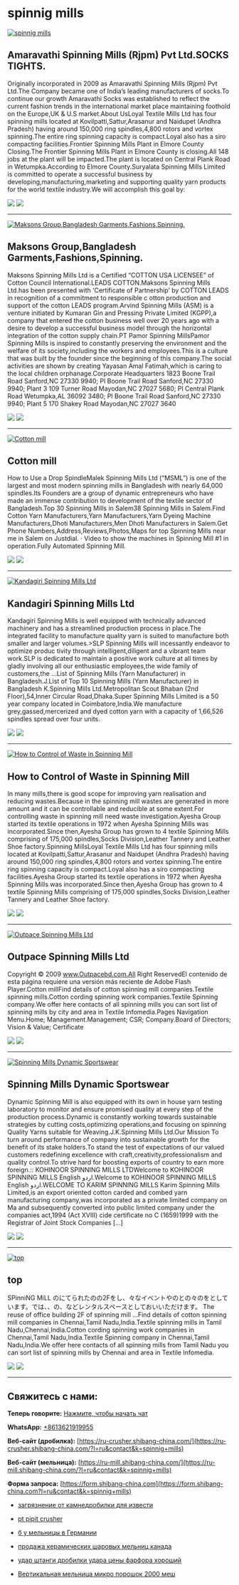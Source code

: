 # spinnig mills

<a href="https://swt.shibang-china.com/?l=ru&img&k=spinnig+mills" target="_blank">![spinnig mills](http://static.shibang-china.com/all-800x300/1188.jpg)</a>

## Amaravathi Spinning Mills (Rjpm) Pvt Ltd.SOCKS TIGHTS.
Originally incorporated in 2009 as Amaravathi Spinning Mills (Rjpm) Pvt Ltd.The Company became one of India’s leading manufacturers of socks.To continue our growth Amaravathi Socks was established to reflect the current fashion trends in the international market place maintaining foothold on the Europe,UK &amp; U.S market.About UsLoyal Textile Mills Ltd has four spinning mills located at Kovilpatti,Sattur,Arasanur and Naidupet (Andhra Pradesh) having around 150,000 ring spindles,4,800 rotors and vortex spinning.The entire ring spinning capacity is compact.Loyal also has a siro compacting facilities.Frontier Spinning Mills Plant in Elmore County Closing.The Frontier Spinning Mills Plant in Elmore County is closing.All 148 jobs at the plant will be impacted.The plant is located on Central Plank Road in Wetumpka.According to Elmore County.Suryalata Spinning Mills Limited is committed to operate a successful business by developing,manufacturing,marketing and supporting quality yarn products for the world textile industry.We will accomplish this goal by:


<a href="https://whatsapp.shibangsoft.com/WhatsApp.php" target="_blank" title="WhatsApp">![](http://static.shibang-china.com/icon/whatsapp.png)</a> <a href="https://swt.shibang-china.com/?l=ru&icon&k=spinnig+mills" target="_blank">![](http://static.shibang-china.com/icon/chat-ru.png)</a>

---

<a href="https://swt.shibang-china.com/?l=ru&img&k=spinnig+mills" target="_blank">![Maksons Group,Bangladesh Garments,Fashions,Spinning.](http://static.shibang-china.com/all-800x300/275.jpg)</a>

## Maksons Group,Bangladesh Garments,Fashions,Spinning.
Maksons Spinning Mills Ltd is a Certified “COTTON USA LICENSEE” of Cotton Council International.LEADS COTTON.Maksons Spinning Mills Ltd.has been presented with ‘Certificate of Partnership’ by COTTON LEADS in recognition of a commitment to responsible c otton production and support of the cotton LEADS program.Arvind Spinning Mills (ASM) is a venture initiated by Kumaran Gin and Pressing Private Limited (KGPP),a company that entered the cotton business well over 20 years ago with a desire to develop a successful business model through the horizontal integration of the cotton supply chain.PT Pamor Spinning MillsPamor Spinning Mills is inspired to constantly preserving the environment and the welfare of its society,including the workers and employees.This is a culture that was built by the founder since the beginning of this company.The social activities are shown by creating Yayasan Amal Fatimah,which is caring to the local children orphanage.Corporate Headquarters 1823 Boone Trail Road Sanford,NC 27330 9940; Pl Boone Trail Road Sanford,NC 27330 9940; Plant 3 109 Turner Road Mayodan,NC 27027 5680; Pl Central Plank Road Wetumpka,AL 36092 3480; Pl Boone Trail Road Sanford,NC 27330 9940; Plant 5 170 Shakey Road Mayodan,NC 27027 3640


<a href="https://whatsapp.shibangsoft.com/WhatsApp.php" target="_blank" title="WhatsApp">![](http://static.shibang-china.com/icon/whatsapp.png)</a> <a href="https://swt.shibang-china.com/?l=ru&icon&k=spinnig+mills" target="_blank">![](http://static.shibang-china.com/icon/chat-ru.png)</a>

---

<a href="https://swt.shibang-china.com/?l=ru&img&k=spinnig+mills" target="_blank">![Cotton mill](http://static.shibang-china.com/all-800x300/735.jpg)</a>

## Cotton mill
How to Use a Drop SpindleMalek Spinning Mills Ltd (“MSML”) is one of the largest and most modern spinning mills in Bangladesh with nearly 64,000 spindles.Its Founders are a group of dynamic entrepreneurs who have made an immense contribution to development of the textile sector of Bangladesh.Top 30 Spinning Mills in Salem38 Spinning Mills in Salem.Find Cotton Yarn Manufacturers,Yarn Manufacturers,Yarn Dyeing Machine Manufacturers,Dhoti Manufacturers,Men Dhoti Manufacturers in Salem.Get Phone Numbers,Address,Reviews,Photos,Maps for top Spinning Mills near me in Salem on Justdial.&nbsp;&#0183;&#32;Video to show the machines in Spinning Mill #1 in operation.Fully Automated Spinning Mill.


<a href="https://whatsapp.shibangsoft.com/WhatsApp.php" target="_blank" title="WhatsApp">![](http://static.shibang-china.com/icon/whatsapp.png)</a> <a href="https://swt.shibang-china.com/?l=ru&icon&k=spinnig+mills" target="_blank">![](http://static.shibang-china.com/icon/chat-ru.png)</a>

---

<a href="https://swt.shibang-china.com/?l=ru&img&k=spinnig+mills" target="_blank">![Kandagiri Spinning Mills Ltd](http://static.shibang-china.com/all-800x300/1141.jpg)</a>

## Kandagiri Spinning Mills Ltd
Kandagiri Spinning Mills is well equipped with technically advanced machinery and has a streamlined production process in place.The integrated facility to manufacture quality yarn is suited to manufacture both smaller and larger volumes.&gt;SLP Spinning Mills will incessantly endeavor to optimize produc tivity through intelligent,diligent and a vibrant team work.SLP is dedicated to maintain a positive work culture at all times by gladly involving all our enthusiastic employees,the wide family of customers,the …List of Spinning Mills (Yarn Manufacturer) in Bangladesh.J.List of Top 10 Spinning Mills (Yarn Manufacturer) in Bangladesh K.Spinning Mills Ltd.Metropolitan Scout Bhaban (2nd Floor),54,Inner Circular Road,Dhaka.Super Spinning Mills Limited is a 50 year company located in Coimbatore,India.We manufacture grey,gassed,mercerized and dyed cotton yarn with a capacity of 1,66,526 spindles spread over four units.


<a href="https://whatsapp.shibangsoft.com/WhatsApp.php" target="_blank" title="WhatsApp">![](http://static.shibang-china.com/icon/whatsapp.png)</a> <a href="https://swt.shibang-china.com/?l=ru&icon&k=spinnig+mills" target="_blank">![](http://static.shibang-china.com/icon/chat-ru.png)</a>

---

<a href="https://swt.shibang-china.com/?l=ru&img&k=spinnig+mills" target="_blank">![How to Control of Waste in Spinning Mill](http://static.shibang-china.com/all-800x300/632.jpg)</a>

## How to Control of Waste in Spinning Mill
In many mills,there is good scope for improving yarn realisation and reducing wastes.Because in the spinning mill wastes are generated in more amount and it can be controllable and reducible at some extent.For controlling waste in spinning mill need waste investigation.Ayesha Group started its textile operations in 1972 when Ayesha Spinning Mills was incorporated.Since then,Ayesha Group has grown to 4 textile Spinning Mills comprising of 175,000 spindles,Socks Division,Leather Tannery and Leather Shoe factory.Spinning MillsLoyal Textile Mills Ltd has four spinning mills located at Kovilpatti,Sattur,Arasanur and Naidupet (Andhra Pradesh) having around 150,000 ring spindles,4,800 rotors and vortex spinning.The entire ring spinning capacity is compact.Loyal also has a siro compacting facilities.Ayesha Group started its textile operations in 1972 when Ayesha Spinning Mills was incorporated.Since then,Ayesha Group has grown to 4 textile Spinning Mills comprising of 175,000 spindles,Socks Division,Leather Tannery and Leather Shoe factory.


<a href="https://whatsapp.shibangsoft.com/WhatsApp.php" target="_blank" title="WhatsApp">![](http://static.shibang-china.com/icon/whatsapp.png)</a> <a href="https://swt.shibang-china.com/?l=ru&icon&k=spinnig+mills" target="_blank">![](http://static.shibang-china.com/icon/chat-ru.png)</a>

---

<a href="https://swt.shibang-china.com/?l=ru&img&k=spinnig+mills" target="_blank">![Outpace Spinning Mills Ltd](http://static.shibang-china.com/all-800x300/1349.jpg)</a>

## Outpace Spinning Mills Ltd
Copyright &#169; 2009 www.Outpacebd.com.All Right ReservedEl contenido de esta p&#225;gina requiere una versi&#243;n m&#225;s reciente de Adobe Flash Player.Cotton millFind details of cotton spinning mill companies.Textile spinning mills.Cotton cording spinning work companies.Textile Spinning company.We offer here contacts of all spinning mills you can sort list of spinning mills by city and area in Textile Infomedia.Pages Navigation Menu.Home; Management.Management; CSR; Company.Board of Directors; Vision &amp; Value; Certificate


<a href="https://whatsapp.shibangsoft.com/WhatsApp.php" target="_blank" title="WhatsApp">![](http://static.shibang-china.com/icon/whatsapp.png)</a> <a href="https://swt.shibang-china.com/?l=ru&icon&k=spinnig+mills" target="_blank">![](http://static.shibang-china.com/icon/chat-ru.png)</a>

---

<a href="https://swt.shibang-china.com/?l=ru&img&k=spinnig+mills" target="_blank">![Spinning Mills Dynamic Sportswear](http://static.shibang-china.com/all-800x300/523.jpg)</a>

## Spinning Mills Dynamic Sportswear
Dynamic Spinning Mill is also equipped with its own in house yarn testing laboratory to monitor and ensure promised quality at every step of the production process.Dynamic is constantly working towards sustainable strategies by cutting costs,optimizing operations,and focusing on spinning Quality Yarns suitable for Weaving.J.K.Spinning Mills Ltd.Our Mission To turn around performance of company into sustainable growth for the benefit of its stake holders.To stand the test of expectations of our valued customers redefining excellence with craft,creativity,professionalism and quality control.To strive hard for boosting exports of country to earn more foreign.:: KOHINOOR SPINNING MILLS LTDWelcome to KOHINOOR SPINNING MILLS English اردو.Welcome to KOHINOOR SPINNING MILLS English اردو.WELCOME TO KARIM SPINNING MILLS Karim Spinning Mills Limited,is an export oriented cotton carded and combed yarn manufacturing company,was incorporated as a private limited company on Ma and subsequently converted into public limited company under the companies act,1994 (Act XVIII) cide certificate no C (1659)1999 with the Registrar of Joint Stock Companies […]


<a href="https://whatsapp.shibangsoft.com/WhatsApp.php" target="_blank" title="WhatsApp">![](http://static.shibang-china.com/icon/whatsapp.png)</a> <a href="https://swt.shibang-china.com/?l=ru&icon&k=spinnig+mills" target="_blank">![](http://static.shibang-china.com/icon/chat-ru.png)</a>

---

<a href="https://swt.shibang-china.com/?l=ru&img&k=spinnig+mills" target="_blank">![top](http://static.shibang-china.com/all-800x300/367.jpg)</a>

## top
SPinniNG MiLL のにてられたのの2Fをし、々なイベントやのとの々のをとしています。では、、の、などレンタルスペースとしておいいただけます。 The reuse of office building 2F of spinning mill …Find details of cotton spinning mill companies in Chennai,Tamil Nadu,India.Textile spinning mills in Tamil Nadu,Chennai,India.Cotton cording spinning work companies in Chennai,Tamil Nadu,India.Textile Spinning company in Chennai,Tamil Nadu,India.We offer here contacts of all spinning mills from Tamil Nadu you can sort list of spinning mills by Chennai and area in Textile Infomedia.

<a href="https://whatsapp.shibangsoft.com/WhatsApp.php" target="_blank" title="WhatsApp">![](http://static.shibang-china.com/icon/whatsapp.png)</a> <a href="https://swt.shibang-china.com/?l=ru&icon&k=spinnig+mills" target="_blank">![](http://static.shibang-china.com/icon/chat-ru.png)</a>

---
## Свяжитесь с нами:

**Теперь говорите:** [Нажмите, чтобы начать чат](https://swt.shibang-china.com?l=ru&contact&k=spinnig+mills)

**WhatsApp:**  [+8613621919955](https://whatsapp.shibangsoft.com/WhatsApp.php)

**Веб-сайт (дробилка):** [https://ru-crusher.shibang-china.com/](https://ru-crusher.shibang-china.com/?l=ru&contact&k=spinnig+mills)

**Веб-сайт (мельница):** [https://ru-mill.shibang-china.com/](https://ru-mill.shibang-china.com/?l=ru&contact&k=spinnig+mills)

**Форма запроса:** [https://form.shibang-china.com](https://form.shibang-china.com?l=ru&contact&k=spinnig+mills)

* [загрязнение от камнедробилки для извести](../121/%D0%B7%D0%B0%D0%B3%D1%80%D1%8F%D0%B7%D0%BD%D0%B5%D0%BD%D0%B8%D0%B5%20%D0%BE%D1%82%20%D0%BA%D0%B0%D0%BC%D0%BD%D0%B5%D0%B4%D1%80%D0%BE%D0%B1%D0%B8%D0%BB%D0%BA%D0%B8%20%D0%B4%D0%BB%D1%8F%20%D0%B8%D0%B7%D0%B2%D0%B5%D1%81%D1%82%D0%B8.md)

* [pt pipit crusher](../125/pt%20pipit%20crusher.md)

* [б  у мельницы в Германии](../122/%D0%B1%20%20%D1%83%20%D0%BC%D0%B5%D0%BB%D1%8C%D0%BD%D0%B8%D1%86%D1%8B%20%D0%B2%20%D0%93%D0%B5%D1%80%D0%BC%D0%B0%D0%BD%D0%B8%D0%B8.md)

* [продажа керамических шаровых мельниц канада](../121/%D0%BF%D1%80%D0%BE%D0%B4%D0%B0%D0%B6%D0%B0%20%D0%BA%D0%B5%D1%80%D0%B0%D0%BC%D0%B8%D1%87%D0%B5%D1%81%D0%BA%D0%B8%D1%85%20%D1%88%D0%B0%D1%80%D0%BE%D0%B2%D1%8B%D1%85%20%D0%BC%D0%B5%D0%BB%D1%8C%D0%BD%D0%B8%D1%86%20%D0%BA%D0%B0%D0%BD%D0%B0%D0%B4%D0%B0.md)

* [удар штанги дробилки удара цены фарфора хороший](../123/%D1%83%D0%B4%D0%B0%D1%80%20%D1%88%D1%82%D0%B0%D0%BD%D0%B3%D0%B8%20%D0%B4%D1%80%D0%BE%D0%B1%D0%B8%D0%BB%D0%BA%D0%B8%20%D1%83%D0%B4%D0%B0%D1%80%D0%B0%20%D1%86%D0%B5%D0%BD%D1%8B%20%D1%84%D0%B0%D1%80%D1%84%D0%BE%D1%80%D0%B0%20%D1%85%D0%BE%D1%80%D0%BE%D1%88%D0%B8%D0%B9.md)

* [Вертикальная мельница микро порошок 2000 меш](../124/%D0%92%D0%B5%D1%80%D1%82%D0%B8%D0%BA%D0%B0%D0%BB%D1%8C%D0%BD%D0%B0%D1%8F%20%D0%BC%D0%B5%D0%BB%D1%8C%D0%BD%D0%B8%D1%86%D0%B0%20%D0%BC%D0%B8%D0%BA%D1%80%D0%BE%20%D0%BF%D0%BE%D1%80%D0%BE%D1%88%D0%BE%D0%BA%202000%20%D0%BC%D0%B5%D1%88.md)